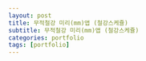 ```yaml
---
layout: post
title: 무적철강 미리(mm)앱 (철강스케쥴)
subtitle: 무적철강 미리(mm)앱 (철강스케쥴)
categories: portfolio
tags: [portfolio]
---
```

